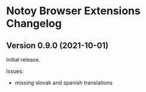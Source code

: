 # Notoy Browser Extensions Changelog

## Version 0.9.0 (2021-10-01)

Initial release.

Issues:

- missing slovak and spanish translations

